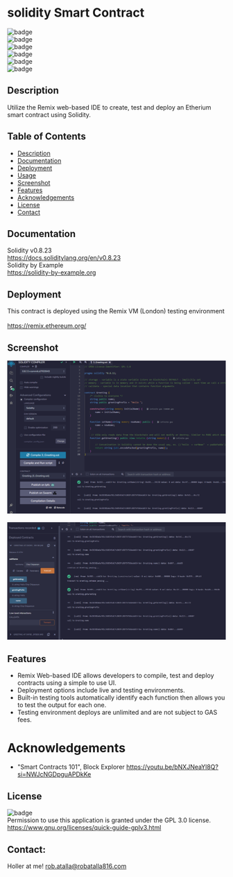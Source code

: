 # solidity Smart Contract

  ![badge](https://img.shields.io/github/languages/top/ratalla816/solidity-smart-contract)
  <br> 
  ![badge](https://img.shields.io/github/languages/count/ratalla816/solidity-smart-contract)
  <br>
  ![badge](https://img.shields.io/github/issues/ratalla816/solidity-smart-contract)
  <br>
  ![badge](https://img.shields.io/github/issues-closed/ratalla816/solidity-smart-contract)
  <br>
  ![badge](https://img.shields.io/github/last-commit/ratalla816/solidity-smart-contract)
  <br>
  ![badge](https://img.shields.io/badge/license-GPL-important)
  
  ## Description
   Utilize the Remix web-based IDE to create, test and deploy an Etherium smart contract using Solidity.
   
 
  ## Table of Contents
  - [Description](#description)
  - [Documentation](#documentation)
  - [Deployment](#deployment)
  - [Usage](#usage)
  - [Screenshot](#screenshot)
  - [Features](#features)
  - [Acknowledgements](#acknowledgements)
  - [License](#license)
  - [Contact](#contact)

  ## Documentation
  Solidity v0.8.23
  <br>
  <https://docs.soliditylang.org/en/v0.8.23> 
  <br>
  Solidity by Example
  <br>
  https://solidity-by-example.org


  ## Deployment

  This contract is deployed using the Remix VM (London) testing environment
  <br>  
  <https://remix.ethereum.org/>
 
  
  ## Screenshot
  ![Screenshot](./assets/images/remixCap1.png)
  <br>
  <br>
  ![Screenshot](./assets/images/testFunctions.png)
  
  
  ## Features
 
 * Remix Web-based IDE allows developers to compile, test and deploy contracts using a simple to use UI. 
 * Deployment options include live and testing environments. 
 * Built-in testing tools automatically identify each function then allows you to test the output for each one. 
 * Testing environment deploys are unlimited and are not subject to GAS fees.  
 

  # Acknowledgements
  
  * "Smart Contracts 101", Block Explorer <https://youtu.be/bNXJNeaYl8Q?si=NWJcNGDpguAPDkKe>
    
  ## License
  ![badge](https://img.shields.io/badge/license-GPL-important)
  <br>
  Permission to use this application is granted under the GPL 3.0 license. <https://www.gnu.org/licenses/quick-guide-gplv3.html>


   ## Contact:
   Holler at me! <a href="mailto:rob.atalla@robatalla816.com">rob.atalla@robatalla816.com</a>